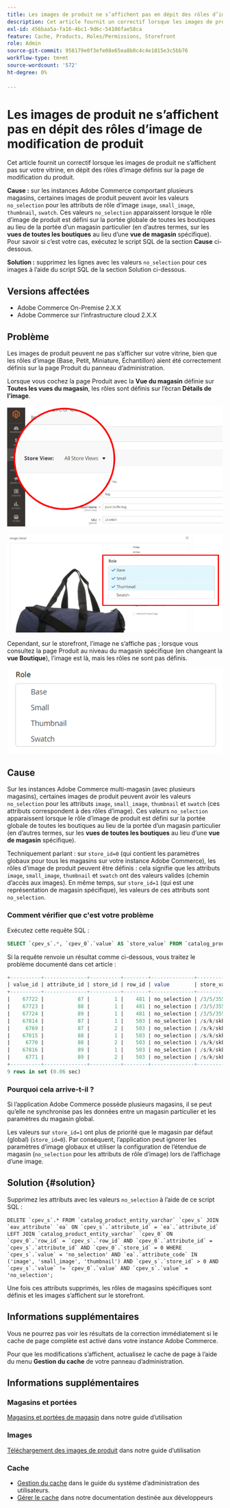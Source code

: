 ```yaml
---
title: Les images de produit ne s’affichent pas en dépit des rôles d’image de modification de produit
description: Cet article fournit un correctif lorsque les images de produit ne s’affichent pas sur votre vitrine, en dépit des rôles d’image définis sur la page de modification du produit.
exl-id: 456baa5a-fa16-4bc1-9d6c-54106fae58ca
feature: Cache, Products, Roles/Permissions, Storefront
role: Admin
source-git-commit: 958179e0f3efe08e65ea8b0c4c4e1015e3c5bb76
workflow-type: tm+mt
source-wordcount: '572'
ht-degree: 0%

---
```


# Les images de produit ne s’affichent pas en dépit des rôles d’image de modification de produit

Cet article fournit un correctif lorsque les images de produit ne s’affichent pas sur votre vitrine, en dépit des rôles d’image définis sur la page de modification du produit.

**Cause :** sur les instances Adobe Commerce comportant plusieurs magasins, certaines images de produit peuvent avoir les valeurs `no_selection` pour les attributs de rôle d’image `image`, `small_image`, `thumbnail`, `swatch`. Ces valeurs `no_selection` apparaissent lorsque le rôle d’image de produit est défini sur la portée globale de toutes les boutiques au lieu de la portée d’un magasin particulier (en d’autres termes, sur les **vues de toutes les boutiques** au lieu d’une **vue de magasin** spécifique). Pour savoir si c’est votre cas, exécutez le script SQL de la section **Cause** ci-dessous.

**Solution :** supprimez les lignes avec les valeurs `no_selection` pour ces images à l’aide du script SQL de la section Solution ci-dessous.

## Versions affectées

* Adobe Commerce On-Premise 2.X.X
* Adobe Commerce sur l’infrastructure cloud 2.X.X

## Problème

Les images de produit peuvent ne pas s’afficher sur votre vitrine, bien que les rôles d’image (Base, Petit, Miniature, Échantillon) aient été correctement définis sur la page Produit du panneau d’administration.

Lorsque vous cochez la page Produit avec la **Vue du magasin** définie sur **Toutes les vues du magasin**, les rôles sont définis sur l’écran **Détails de l’image**.

![all_store_views.png](assets/all_store_views.png)

![image_rôles.png](assets/image_roles.png)

Cependant, sur le storefront, l’image ne s’affiche pas ; lorsque vous consultez la page Produit au niveau du magasin spécifique (en changeant la **vue Boutique**), l’image est là, mais les rôles ne sont pas définis.

![image_rôles_not_set.png](assets/image_roles_not_set.png)

## Cause

Sur les instances Adobe Commerce multi-magasin (avec plusieurs magasins), certaines images de produit peuvent avoir les valeurs `no_selection` pour les attributs `image`, `small_image`, `thumbnail` et `swatch` (ces attributs correspondent à des rôles d’image). Ces valeurs `no_selection` apparaissent lorsque le rôle d’image de produit est défini sur la portée globale de toutes les boutiques au lieu de la portée d’un magasin particulier (en d’autres termes, sur les **vues de toutes les boutiques** au lieu d’une **vue de magasin** spécifique).

Techniquement parlant : sur `store_id=0` (qui contient les paramètres globaux pour tous les magasins sur votre instance Adobe Commerce), les rôles d’image de produit peuvent être définis : cela signifie que les attributs `image`, `small_image`, `thumbnail` et `swatch` ont des valeurs valides (chemin d’accès aux images). En même temps, sur `store_id=1` (qui est une représentation de magasin spécifique), les valeurs de ces attributs sont `no_selection`.

### Comment vérifier que c&#39;est votre problème

Exécutez cette requête SQL :

```sql
SELECT `cpev_s`.*, `cpev_0`.`value` AS `store_value` FROM `catalog_product_entity_varchar` `cpev_s` JOIN `eav_attribute` `ea` ON `cpev_s`.`attribute_id` = `ea`.`attribute_id` LEFT JOIN `catalog_product_entity_varchar` `cpev_0` ON `cpev_0`.`row_id` = `cpev_s`.`row_id` AND `cpev_0`.`attribute_id` = `cpev_s`.`attribute_id` AND `cpev_0`.`store_id` = 0 WHERE `cpev_s`.`value` = 'no_selection' AND `ea`.`attribute_code` IN ('image', 'small_image', 'thumbnail') AND `cpev_s`.`store_id` > 0 AND `cpev_s`.`value` != `cpev_0`.`value` AND `cpev_s`.`value` = 'no_selection';
```

Si la requête renvoie un résultat comme ci-dessous, vous traitez le problème documenté dans cet article :

```sql
+----------+--------------+----------+--------+--------------+----------------------------+
| value_id | attribute_id | store_id | row_id | value        | store_value                |
+----------+--------------+----------+--------+--------------+----------------------------+
|    67722 |           87 |        1 |    481 | no_selection | /3/5/355sss1_main.jpg      |
|    67723 |           88 |        1 |    481 | no_selection | /3/5/355sss1_main.jpg      |
|    67724 |           89 |        1 |    481 | no_selection | /3/5/355sss1_main.jpg      |
|    67814 |           87 |        1 |    503 | no_selection | /s/k/skb2031_main.jpg      |
|     6769 |           87 |        2 |    503 | no_selection | /s/k/skb2031_main.jpg      |
|    67815 |           88 |        1 |    503 | no_selection | /s/k/skb2031_main.jpg      |
|     6770 |           88 |        2 |    503 | no_selection | /s/k/skb2031_main.jpg      |
|    67816 |           89 |        1 |    503 | no_selection | /s/k/skb2031_main.jpg      |
|     6771 |           89 |        2 |    503 | no_selection | /s/k/skb2031_main.jpg      |
+----------+--------------+----------+--------+--------------+----------------------------+
9 rows in set (0.06 sec)
```

### Pourquoi cela arrive-t-il ?

Si l’application Adobe Commerce possède plusieurs magasins, il se peut qu’elle ne synchronise pas les données entre un magasin particulier et les paramètres du magasin global.

Les valeurs sur `store_id=1` ont plus de priorité que le magasin par défaut (global) (`store_id=0`). Par conséquent, l’application peut ignorer les paramètres d’image globaux et utiliser la configuration de l’étendue de magasin (`no_selection` pour les attributs de rôle d’image) lors de l’affichage d’une image.

## Solution {#solution}

Supprimez les attributs avec les valeurs `no_selection` à l’aide de ce script SQL :

```
DELETE `cpev_s`.* FROM `catalog_product_entity_varchar` `cpev_s` JOIN `eav_attribute` `ea` ON `cpev_s`.`attribute_id` = `ea`.`attribute_id` LEFT JOIN `catalog_product_entity_varchar` `cpev_0` ON `cpev_0`.`row_id` = `cpev_s`.`row_id` AND `cpev_0`.`attribute_id` = `cpev_s`.`attribute_id` AND `cpev_0`.`store_id` = 0 WHERE `cpev_s`.`value` = 'no_selection' AND `ea`.`attribute_code` IN ('image', 'small_image', 'thumbnail') AND `cpev_s`.`store_id` > 0 AND `cpev_s`.`value` != `cpev_0`.`value` AND `cpev_s`.`value` = 'no_selection';
```

Une fois ces attributs supprimés, les rôles de magasins spécifiques sont définis et les images s’affichent sur le storefront.

## Informations supplémentaires

Vous ne pourrez pas voir les résultats de la correction immédiatement si le cache de page complète est activé dans votre instance Adobe Commerce.

Pour que les modifications s’affichent, actualisez le cache de page à l’aide du menu **Gestion du cache** de votre panneau d’administration.

## Informations supplémentaires

### Magasins et portées

[Magasins et portées de magasin](/docs/commerce-admin/stores-sales/site-store/stores.html) dans notre guide d’utilisation

### Images

[Téléchargement des images de produit](/docs/commerce-admin/catalog/products/digital-assets/product-image.html#upload-an-image) dans notre guide d’utilisation

### Cache

* [Gestion du cache](/docs/commerce-admin/systems/tools/cache-management.html) dans le guide du système d’administration des utilisateurs.
* [Gérer le cache](/docs/commerce-operations/configuration-guide/cli/manage-cache.html) dans notre documentation destinée aux développeurs